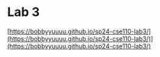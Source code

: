 # Lab 3
[https://bobbyyuuuu.github.io/sp24-cse110-lab3/](https://bobbyyuuuu.github.io/sp24-cse110-lab3/)](https://bobbyyuuuu.github.io/sp24-cse110-lab3/)
